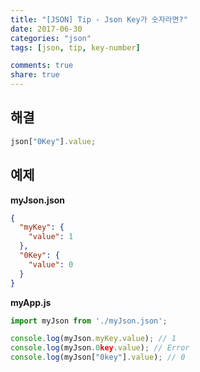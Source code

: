 ```yaml
---
title: "[JSON] Tip - Json Key가 숫자라면?"
date: 2017-06-30
categories: "json"
tags: [json, tip, key-number]

comments: true
share: true
---
```


## 해결

```js
json["0Key"].value;
```

## 예제

**myJson.json**

```json
{
  "myKey": {
    "value": 1
  },
  "0Key": {
    "value": 0
  }
}
```

**myApp.js**

```js
import myJson from './myJson.json';

console.log(myJson.myKey.value); // 1
console.log(myJson.0key.value); // Error
console.log(myJson["0key"].value); // 0
```
